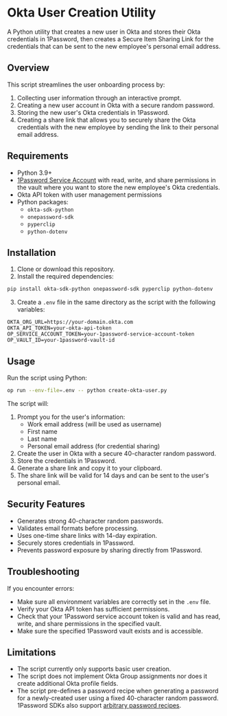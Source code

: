 # Okta User Creation Utility

A Python utility that creates a new user in Okta and stores their Okta credentials in 1Password, then creates a Secure Item Sharing Link for the credentials that can be sent to the new employee's personal email address.

## Overview

This script streamlines the user onboarding process by:

1. Collecting user information through an interactive prompt.
2. Creating a new user account in Okta with a secure random password.
3. Storing the new user's Okta credentials in 1Password.
4. Creating a share link that allows you to securely share the Okta credentials with the new employee by sending the link to their personal email address.

## Requirements

- Python 3.9+
- [1Password Service Account](https://developer.1password.com/docs/service-accounts/get-started/) with read, write, and share permissions in the vault where you want to store the new employee's Okta credentials.
- Okta API token with user management permissions
- Python packages:
  - `okta-sdk-python`
  - `onepassword-sdk`
  - `pyperclip`
  - `python-dotenv`

## Installation

1. Clone or download this repository.
2. Install the required dependencies:

```bash
pip install okta-sdk-python onepassword-sdk pyperclip python-dotenv
```

3. Create a `.env` file in the same directory as the script with the following variables:

```
OKTA_ORG_URL=https://your-domain.okta.com
OKTA_API_TOKEN=your-okta-api-token
OP_SERVICE_ACCOUNT_TOKEN=your-1password-service-account-token
OP_VAULT_ID=your-1password-vault-id
```

## Usage

Run the script using Python:

```bash
op run --env-file=.env -- python create-okta-user.py
```

The script will:

1. Prompt you for the user's information:
   - Work email address (will be used as username)
   - First name
   - Last name
   - Personal email address (for credential sharing)
2. Create the user in Okta with a secure 40-character random password.
3. Store the credentials in 1Password.
4. Generate a share link and copy it to your clipboard.
5. The share link will be valid for 14 days and can be sent to the user's personal email.

## Security Features

- Generates strong 40-character random passwords.
- Validates email formats before processing.
- Uses one-time share links with 14-day expiration.
- Securely stores credentials in 1Password.
- Prevents password exposure by sharing directly from 1Password.

## Troubleshooting

If you encounter errors:

- Make sure all environment variables are correctly set in the `.env` file.
- Verify your Okta API token has sufficient permissions.
- Check that your 1Password service account token is valid and has read, write, and share permissions in the specified vault.
- Make sure the specified 1Password vault exists and is accessible.

## Limitations

- The script currently only supports basic user creation.
- The script does not implement Okta Group assignments nor does it create additional Okta profile fields.
- The script pre-defines a password recipe when generating a password for a newly-created user using a fixed 40-character random password. 1Password SDKs also support [arbitrary password recipes](https://developer.1password.com/docs/sdks/manage-items#generate-a-password).
